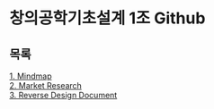 # 창의공학기초설계 1조 Github

## 목록
[1. Mindmap](/HW1_Mindmap/mindmap.md)</br>
[2. Market Research](/HW2_MarketResearch/Market_Research.md)</br>
[3. Reverse Design Document](/HW3_ReverseDesignDocument/UI_tree.md)</br>
